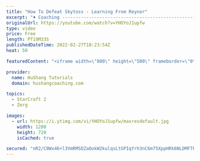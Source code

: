 ```yaml
---
title: "How To Defeat Skytoss - Learning From Reynor"
excerpt: "♦ Coaching -------------------------------------------------------------------------- Website: https://www.hushangcoaching.com  Interested in Starcraft lessons? Check out my website! I would love to help you improve and reach your goals. I've been coaching for several years and I have 5+ GM students"
originalUrl: https://youtube.com/watch?v=YHOYoJ1upfw
type: video
price: Free
length: PT19M33S
publishedDateTime: 2022-02-27T18:23:54Z
heat: 50

featuredContent: "<iframe width=\"800\" height=\"500\" frameborder=\"0\" src=\"https://www.youtube.com/embed/YHOYoJ1upfw\" allow=\"accelerometer; autoplay; encrypted-media; gyroscope; picture-in-picture\" allowfullscreen></iframe>"

provider:
  name: HuShang Tutorials
  domain: hushangcoaching.com

topics:
  - StarCraft 2
  - Zerg

images:
  - url: https://i.ytimg.com/vi/YHOYoJ1upfw/maxresdefault.jpg
    width: 1280
    height: 720
    isCached: true

secured: "nR2/C8Wx46+l3VmRMSDZaOokW2kulqsLtGPIqYrh3nC6m75XppHRk6NLDMFTPgM3kzPEr+m0g2AdFqzk+Psa1CDCIkJHw04zOD7aqA8c6yoXe9zj6ZgPPAPCtKDfB23ntcLt9XYY7ZxkfZydYQhEKPDnZxvJ1JkG6tekHNYvNKbzSxpoxWCqttN+V7qKViWRzetndKl0qp6Tbe8fsLbMvfLlEnBziJ+SEdVY/tLZ1ppeMGxz3+H9DIHL6sse5KRbQq0rAPC1FsVStvre/K/i+tnBCVW+Ogv8y/xH6EMTZZQuGVUBajsYi10sHQfQ41RyMGvxIyErFGHOQeMloulBkHxF4MdQ7JajkAEeC+bghRftdufG9A0nHTEGFsjDVWSOtmgECE+WvARdarwaVQDnQPasfXSu7+qhAniF4+j4Heg=;K2iNnc/QUyQO1EVqIxekvA=="
---
```


